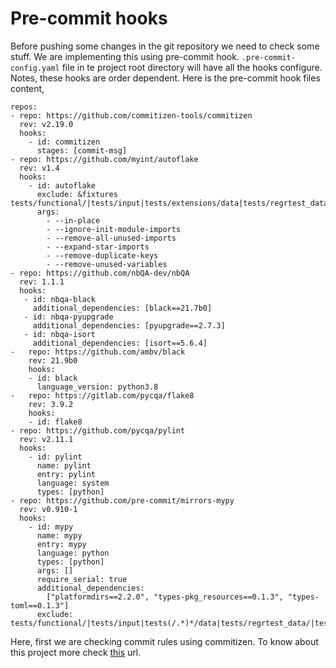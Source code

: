 # Pre-commit hooks

Before pushing some changes in the git repository we need to check some stuff. We are implementing this using pre-commit hook. `.pre-commit-config.yaml` file in te project root directory will have all the hooks configure. Notes, these hooks are order dependent. Here is the pre-commit hook files content,


```
repos:
- repo: https://github.com/commitizen-tools/commitizen
  rev: v2.19.0
  hooks:
    - id: commitizen
      stages: [commit-msg]
- repo: https://github.com/myint/autoflake
  rev: v1.4
  hooks:
    - id: autoflake
      exclude: &fixtures tests/functional/|tests/input|tests/extensions/data|tests/regrtest_data/|tests/data/
      args:
        - --in-place
        - --ignore-init-module-imports
        - --remove-all-unused-imports
        - --expand-star-imports
        - --remove-duplicate-keys
        - --remove-unused-variables
- repo: https://github.com/nbQA-dev/nbQA
  rev: 1.1.1
  hooks:
   - id: nbqa-black
     additional_dependencies: [black==21.7b0]
   - id: nbqa-pyupgrade
     additional_dependencies: [pyupgrade==2.7.3]
   - id: nbqa-isort
     additional_dependencies: [isort==5.6.4]
-   repo: https://github.com/ambv/black
    rev: 21.9b0
    hooks:
    - id: black
      language_version: python3.8
-   repo: https://gitlab.com/pycqa/flake8
    rev: 3.9.2
    hooks:
    - id: flake8
- repo: https://github.com/pycqa/pylint
  rev: v2.11.1
  hooks:
    - id: pylint
      name: pylint
      entry: pylint
      language: system
      types: [python]
- repo: https://github.com/pre-commit/mirrors-mypy
  rev: v0.910-1
  hooks:
    - id: mypy
      name: mypy
      entry: mypy
      language: python
      types: [python]
      args: []
      require_serial: true
      additional_dependencies:
        ["platformdirs==2.2.0", "types-pkg_resources==0.1.3", "types-toml==0.1.3"]
      exclude: tests/functional/|tests/input|tests(/.*)*/data|tests/regrtest_data/|tests/data/|tests(/.*)+/conftest.py|doc/|bin/

```


Here, first we are checking commit rules using commitizen. To know about this project more check [this](https://commitizen-tools.github.io/commitizen/) url. 